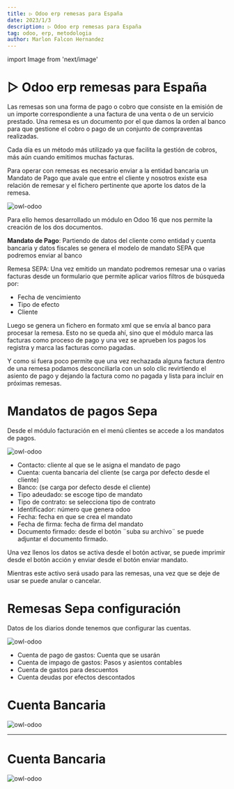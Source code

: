 ```yaml
---
title: ▷ Odoo erp remesas para España
date: 2023/1/3
description: ▷ Odoo erp remesas para España
tag: odoo, erp, metodologia
author: Marlon Falcon Hernandez
---
```

import Image from 'next/image'

# ▷ Odoo erp remesas para España
Las remesas son una forma de pago o cobro que consiste en la emisión de un importe correspondiente a una factura de una venta o de un servicio prestado. Una remesa es un documento por el que damos la orden al banco para que gestione el cobro o pago de un conjunto de compraventas realizadas.

Cada día es un método más utilizado ya que facilita la gestión de cobros, más aún cuando emitimos muchas facturas.

Para operar con remesas es necesario enviar a la entidad bancaria un Mandato de Pago que avale que entre el cliente y nosotros existe esa relación de remesar y el fichero pertinente que aporte los datos de la remesa.

<Image
  src="/images/posts/odoo-metodologia.png"
  alt="owl-odoo"
  width={1280}
  height={720}
  priority
  className="next-image"
/>

Para ello hemos desarrollado un módulo en Odoo 16 que nos permite la creación de los dos documentos.

**Mandato de Pago**: Partiendo de datos del cliente como entidad y cuenta bancaria y datos fiscales se genera el modelo de mandato SEPA que podremos enviar al banco

Remesa SEPA: Una vez emitido un mandato podremos remesar una o varias facturas desde un formulario que permite aplicar varios filtros de búsqueda por:
- Fecha de vencimiento
- Tipo de efecto
- Cliente

Luego se genera un fichero en formato xml que se envía al banco para procesar la remesa.
Esto no se queda ahí, sino que el módulo marca las facturas como proceso de pago y una vez se aprueben los pagos los registra y marca las facturas como pagadas.

Y como si fuera poco permite que una vez rechazada alguna factura dentro de una remesa podamos desconciliarla con un solo clic revirtiendo el asiento de pago y dejando la factura como no pagada y lista para incluir en próximas remesas.

# Mandatos de pagos Sepa
Desde el módulo facturación en el menú clientes se accede a los mandatos de pagos.

<Image
  src="/images/posts/mandato-sepa-spain-1.png"
  alt="owl-odoo"
  width={620}
  height={210}
  priority
  className="next-image"
/>

- Contacto: cliente al que se le asigna el mandato de pago
- Cuenta: cuenta bancaria del cliente (se carga por defecto desde el cliente)
- Banco: (se carga por defecto desde el cliente)
- Tipo adeudado: se escoge tipo de mandato
- Tipo de contrato: se selecciona tipo de contrato
- Identificador: número que genera odoo
- Fecha: fecha en que se crea el mandato
- Fecha de firma: fecha de firma del mandato
- Documento firmado: desde el botón ¨suba su archivo¨ se puede adjuntar el documento firmado.

Una vez llenos los datos se activa desde el botón activar, se puede imprimir desde el botón acción y enviar desde el botón enviar mandato.

Mientras este activo será usado para las remesas, una vez que se deje de usar se puede anular o cancelar.

# Remesas Sepa configuración
Datos de los diarios donde tenemos que configurar las cuentas.

<Image
  src="/images/posts/mandato-sepa-spain-2.png"
  alt="owl-odoo"
  width={659}
  height={260}
  priority
  className="next-image"
/>

- Cuenta de pago de gastos: Cuenta que se usarán 
- Cuenta de impago de gastos: Pasos y asientos contables
- Cuenta de gastos para descuentos
- Cuenta deudas por efectos descontados

# Cuenta Bancaria
<Image
  src="/images/posts/mandato-sepa-spain-3.png"
  alt="owl-odoo"
  width={658}
  height={274}
  priority
  className="next-image"
/>

---

# Cuenta Bancaria
<Image
  src="/images/posts/mandato-sepa-spain-4.png"
  alt="owl-odoo"
  width={667}
  height={350}
  priority
  className="next-image"
/>


